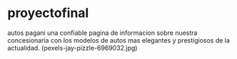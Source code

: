 # proyectofinal
autos pagani una confiable pagina de informacion sobre nuestra concesionaria con los modelos de autos mas elegantes y prestigiosos de la actualidad.
(pexels-jay-pizzle-6969032.jpg)